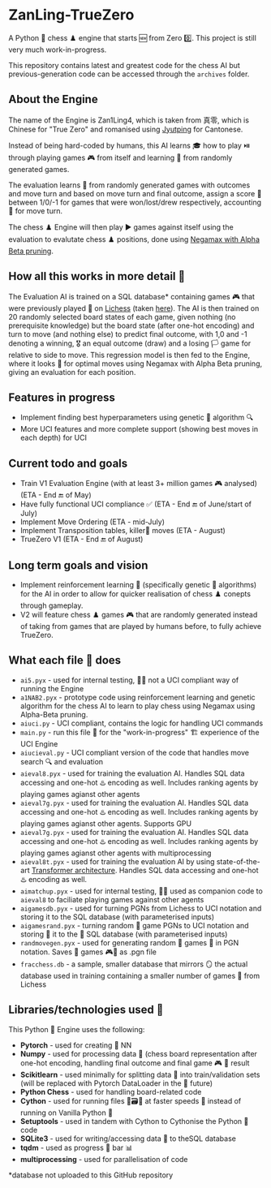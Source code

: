 # ZanLing-TrueZero
A Python 🐍 chess ♟️ engine that starts 🆕 from Zero 0️⃣.  This project is still very much work-in-progress.

This repository contains latest and greatest code for the chess AI but previous-generation code can be accessed through the `archives` folder.

## About the Engine 
The name of the Engine is Zan1Ling4, which is taken from 真零, which is Chinese for  "True Zero" and romanised using [Jyutping](https://en.wikipedia.org/wiki/Jyutping) for Cantonese.

Instead of being hard-coded by humans, this AI learns 🎓 how to play ⏯️ through playing games 🎮 from itself and learning 📖 from randomly generated games. 

The evaluation learns 📕 from randomly generated games with outcomes and move turn and based on move turn and final outcome, assign a score 💯 between 1/0/-1 for games that were won/lost/drew respectively, accounting 🧾 for move turn.

The chess ♟️ Engine will then play ▶️ games against itself using the evaluation to evalutate chess ♟️ positions, done using  [Negamax with Alpha Beta pruning](https://en.wikipedia.org/wiki/Negamax#Negamax_with_alpha_beta_pruning).

## How all this works in more detail 🔎
The Evaluation AI is trained on a SQL database* containing games 🎮 that were previously played 👾 on [Lichess](lichess.com) (taken [here](https://database.lichess.org/)). The AI is then trained on 20 randomly selected board states of each game, given nothing (no prerequisite knowledge) but the board  state (after one-hot  encoding) and turn to move (and nothing else) to predict final outcome, with 1,0 and -1 denoting a winning, 🎖️ an equal outcome (draw) and a losing 🏳️ game for relative to side to move. This regression model is then fed to the Engine, where it looks 👀 for optimal moves using Negamax with Alpha Beta pruning, giving an evaluation for each position.

## Features in progress
- Implement finding best hyperparameters using genetic 🧬 algorithm 🔍
- More UCI features and more complete support (showing best moves in each depth) for UCI

## Current todo and goals 
- Train V1 Evaluation Engine (with at least 3+ million games 🎮 analysed) (ETA - End 🔚 of May)
- Have fully functional UCI compliance ✅ (ETA - End 🔚 of June/start of July)
- Implement Move Ordering (ETA - mid-July)
- Implement Transposition tables, killer🔪 moves (ETA - August)
- TrueZero V1 (ETA - End 🔚 of August)

## Long term goals and vision
- Implement reinforcement learning 📘 (specifically genetic 🧬 algorithms) for the AI in order to allow for quicker realisation of chess ♟️ conepts through gameplay.
- V2 will feature chess ♟️ games 🎮 that are randomly generated instead of taking from games that are played by humans before, to fully achieve TrueZero.

## What each file 📁 does
- `ai5.pyx` - used for internal testing, 🧪📝 not a UCI compliant way of running the Engine
- `a1NAB2.pyx` - prototype code using reinforcement learning and genetic algorithm for the chess AI to learn to play chess using Negamax using Alpha-Beta pruning. 
- `aiuci.py` - UCI compliant, contains the logic for handling UCI commands
- `main.py` - run this file 📁 for the "work-in-progress" 🏗️ experience of the UCI Engine 
- `aiucieval.py` - UCI compliant version of the code that handles move search 🔍 and evaluation
- `aieval8.pyx` - used for training the evaluation AI. Handles SQL data accessing and one-hot ♨️ encoding as well. Includes ranking agents by playing games agianst other agents
- `aieval7g.pyx` - used for training the evaluation AI. Handles SQL data accessing and one-hot ♨️ encoding as well. Includes ranking agents by playing games agianst other agents. Supports GPU
- `aieval7g.pyx` - used for training the evaluation AI. Handles SQL data accessing and one-hot ♨️ encoding as well. Includes ranking agents by playing games agianst other agents with multiprocessing
- `aieval8t.pyx` - used for training the evaluation AI by using state-of-the-art [Transformer architecture](https://en.wikipedia.org/wiki/Transformer_(machine_learning_model)). Handles SQL data accessing and one-hot ♨️ encoding as well.
- `aimatchup.pyx` - used for internal testing, 🧪📝 used as companion code to `aieval8` to faciliate playing games against other agents
- `aigamesdb.pyx` - used for turning PGNs from Lichess to UCI notation and storing it to the SQL database (with parameterised inputs)
- `aigamesrand.pyx` - turning random 🎲 game PGNs to UCI notation and storing 🏬 it to the 🤘 SQL database (with parameterised inputs)
- `randmovegen.pyx` - used for generating random 🔀 games 👾 in PGN notation. Saves 📑 games 🎮🏏 as .pgn file
- `fracchess.db` - a sample, smaller database that mirrors 🪞 the actual database used in training containing a smaller number of games 🎲 from Lichess

## Libraries/technologies used 🔨
This Python 🐍 Engine uses the following:
- **Pytorch** - used for creating 🔨 NN
- **Numpy** - used for processing data 💽 (chess board representation after one-hot encoding, handling final outcome and final game 🎮 👾 result
- **Scikitlearn** - used minimally for splitting data 💽 into train/validation sets (will be replaced with Pytorch DataLoader in the 🫵 future)
- **Python Chess** - used for handling board-related code
- **Cython** - used for running files 📁🗃️📂 at faster speeds 🚅 instead of running on Vanilla Python 🐍
- **Setuptools** - used in tandem with Cython to Cythonise the Python 🐍 code
- **SQLite3** - used for writing/accessing data 💽 to theSQL database
- **tqdm** - used as progress 🚧 bar 📊
- **multiprocessing** - used for parallelisation of code

*database not uploaded to this GitHub repository
